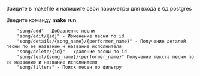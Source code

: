Зайдите в makefile и напишите свои параметры для входа в бд postgres 

Введите команду **make run**

    	"song/add" - Добавление песни
		"song/edit/{id}" - Изменение песни по id 
		"song/details/{song_name}/{performer_name}" - Получение деталей песни по ее названию и название исполнителя
		"song/delete/{id}" - Удаление песни по id 
		"song/text/{song_name}/{performer_name}" Получение текста песни по ее названию и название исполнителя
		"song/filters" - Поиск песен по фильтру 
